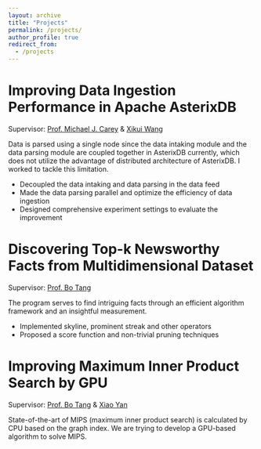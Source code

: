```yaml
---
layout: archive
title: "Projects"
permalink: /projects/
author_profile: true
redirect_from:
  - /projects
---
```


Improving Data Ingestion Performance in Apache AsterixDB
======

Supervisor: [Prof. Michael J. Carey](https://www.ics.uci.edu/~mjcarey/) & [Xikui Wang](https://www.linkedin.com/in/xikuiw/)                                    

Data is parsed using a single node since the data intaking module and the data parsing
module are coupled together in AsterixDB currently, which does not utilize the advantage
of distributed architecture of AsterixDB. I worked to tackle this limitation.

* Decoupled the data intaking and data parsing in the data feed
* Made the data parsing parallel and optimize the efficiency of data ingestion 
* Designed comprehensive experiment settings to evaluate the improvement

Discovering Top-k Newsworthy Facts from Multidimensional Dataset
======

Supervisor: [Prof. Bo Tang](https://acm.sustech.edu.cn/btang/)

The program serves to find intriguing facts through an efficient algorithm framework
and an insightful measurement.

* Implemented skyline, prominent streak and other operators
* Proposed a score function and non-trivial pruning techniques

Improving Maximum Inner Product Search by GPU
======

Supervisor: [Prof. Bo Tang](https://acm.sustech.edu.cn/btang/) & [Xiao Yan](https://scholar.google.com/citations?hl=zh-CN&user=rzNoyOIAAAAJ)

State-of-the-art of MIPS (maximum inner product search) is calculated by CPU based
on the graph index. We are trying to develop a GPU-based algorithm to solve MIPS.




